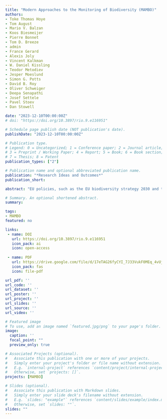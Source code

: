 ```yaml
---
title: "Modern Approaches to the Monitoring of Biоdiversity (MAMBO)" 
authors:
- Toke Thomas Hoye
- Tom August
- Mario V. Balzan
- Koos Biesmeijer
- Pierre Bonnet
- Tom D. Breeze
- admin
- France Gerard
- Alexis Joly
- Vincent Kalkman
- W. Daniel Kissling
- Teodor Metodiev
- Jesper Moeslund
- Simon G. Potts
- David B. Roy
- Oliver Schweiger
- Deepa Senapathi
- Josef Settele
- Pavel Stoev
- Dan Stowell

date: "2023-12-10T00:00:00Z"
# doi: "https://doi.org/10.3897/rio.9.e116951"

# Schedule page publish date (NOT publication's date).
publishDate: "2023-12-10T00:00:00Z"

# Publication type.
# Legend: 0 = Uncategorized; 1 = Conference paper; 2 = Journal article;
# 3 = Preprint / Working Paper; 4 = Report; 5 = Book; 6 = Book section;
# 7 = Thesis; 8 = Patent
publication_types: ["2"]

# Publication name and optional abbreviated publication name.
publication: "*Research Ideas and Outcomes*"
publication_short:

abstract: "EU policies, such as the EU biodiversity strategy 2030 and the Birds and Habitats Directives, demand unbiased, integrated and regularly updated biodiversity and ecosystem service data. However, efforts to monitor wildlife and other species groups are spatially and temporally fragmented, taxonomically biased, and lack integration in Europe. To bridge this gap, the MAMBO project will develop, test and implement enabling tools for monitoring conservation status and ecological requirements of species and habitats for which knowledge gaps still exist. MAMBO brings together the technical expertise of computer science, remote sensing, social science expertise on human-technology interactions, environmental economy, and citizen science, with the biological expertise on species, ecology, and conservation biology. MAMBO is built around stakeholder engagement and knowledge exchange (WP1) and the integration of new technology with existing research infrastructures (WP2). MAMBO will develop, test, and demonstrate new tools for monitoring species (WP3) and habitats (WP4) in a co-design process to create novel standards for species and habitat monitoring across the EU and beyond. MAMBO will work with stakeholders to identify user and policy needs for biodiversity monitoring and investigate the requirements for setting up a virtual lab to automate workflow deployment and efficient computing of the vast data streams (from on the ground sensors, and remote sensing) required to improve monitoring activities across Europe (WP4). Together with stakeholders, MAMBO will assess these new tools at demonstration sites distributed across Europe (WP5) to identify bottlenecks, analyze the cost-effectiveness of different tools, integrate data streams and upscale results (WP6). This will feed into the co-design of future, improved and more cost-effective monitoring schemes for species and habitats using novel technologies (WP7), and thus lead to a better management of protected sites and species."

# Summary. An optional shortened abstract.
summary: 

tags:
- MAMBO
featured: no

links:
 - name: DOI
   url: https://doi.org/10.3897/rio.9.e116951
   icon_pack: ai
   icon: open-access
   
 - name: PDF
   url: https://drive.google.com/file/d/17eTAG26fyCYI_7J33VukF0MEq_4vUjn6/view?usp=drive_link
   icon_pack: fas
   icon: file-pdf

url_pdf: ''
url_code: ''
url_dataset: ''
url_poster: ''
url_project: ''
url_slides: ''
url_source: ''
url_video: ''

# Featured image
# To use, add an image named `featured.jpg/png` to your page's folder. 
image:
  caption: ''
  focal_point: ""
  preview_only: true

# Associated Projects (optional).
#   Associate this publication with one or more of your projects.
#   Simply enter your project's folder or file name without extension.
#   E.g. `internal-project` references `content/project/internal-project/index.md`.
#   Otherwise, set `projects: []`.
projects: [MAMBO]

# Slides (optional).
#   Associate this publication with Markdown slides.
#   Simply enter your slide deck's filename without extension.
#   E.g. `slides: "example"` references `content/slides/example/index.md`.
#   Otherwise, set `slides: ""`.
slides: ""
---
```


